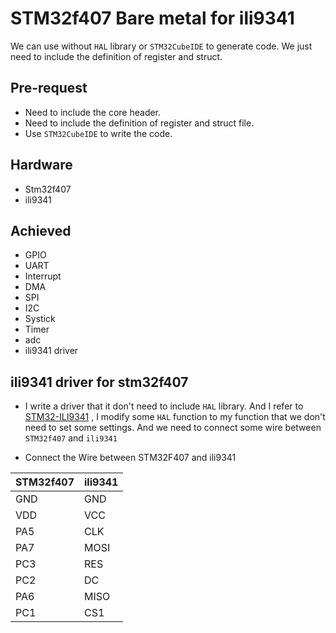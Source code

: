 # STM32f407 Bare metal for ili9341

We can use without `HAL` library or `STM32CubeIDE` to generate code. We just need to include the definition of register and struct.

## Pre-request
- Need to include the core header.
- Need to include the definition of register and struct file.
- Use `STM32CubeIDE` to write the code.

## Hardware
- Stm32f407
- ili9341

## Achieved
- GPIO
- UART
- Interrupt
- DMA
- SPI
- I2C
- Systick
- Timer
- adc
- ili9341 driver

## ili9341 driver for stm32f407
- I write a driver that it don't need to include `HAL` library. And I refer to [STM32-ILI9341](https://github.com/martnak/STM32-ILI9341) , I modify some `HAL` function to my function that we don't need to set some settings. And we need to connect some wire between `STM32f407` and `ili9341`

- Connect the Wire between STM32F407 and ili9341

|  STM32f407   | ili9341  |
|  ----  | ----  |
| GND  | GND |
| VDD  | VCC |
| PA5  | CLK |
| PA7  | MOSI|
| PC3  | RES |
| PC2  | DC  |
| PA6  | MISO|
| PC1  | CS1 |
